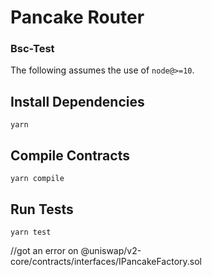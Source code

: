 # Pancake Router

### Bsc-Test

The following assumes the use of `node@>=10`.

## Install Dependencies

`yarn`

## Compile Contracts

`yarn compile`

## Run Tests

`yarn test`

//got an error on @uniswap/v2-core/contracts/interfaces/IPancakeFactory.sol